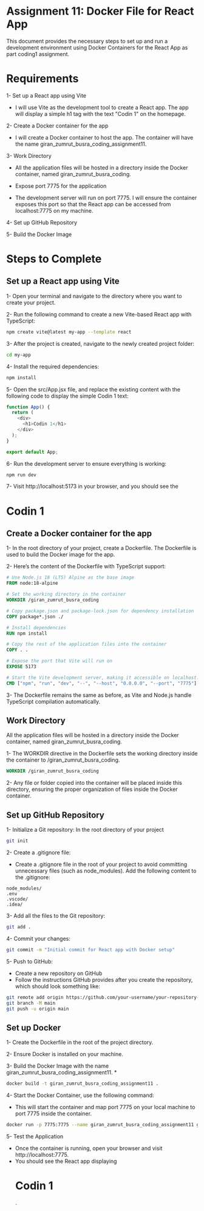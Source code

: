 
# Assignment 11: Docker File for React App
This document provides the necessary steps to set up and run a development environment using Docker Containers for the React App as part coding1 assignment.

# Requirements
1- Set up a React app using Vite

* I will use Vite as the development tool to create a React app. The app will display a simple h1 tag with the text "Codin 1" on the homepage.

2- Create a Docker container for the app

* I will create a Docker container to host the app. The container will have the name giran_zumrut_busra_coding_assignment11.

3- Work Directory

* All the application files will be hosted in a directory inside the Docker container, named giran_zumrut_busra_coding.
  
* Expose port 7775 for the application

* The development server will run on port 7775. I will ensure the container exposes this port so that the React app can be accessed from localhost:7775 on my machine.

4- Set up GitHub Repository

5- Build the Docker Image


# Steps to Complete

## Set up a React app using Vite

1- Open your terminal and navigate to the directory where you want to create your project.

2- Run the following command to create a new Vite-based React app with TypeScript:

```bash
npm create vite@latest my-app --template react
```

3- After the project is created, navigate to the newly created project folder:

```bash
cd my-app
```

4- Install the required dependencies:

```bash
npm install
```

5- Open the src/App.jsx file, and replace the existing content with the following code to display the simple Codin 1 text:

````typescript
function App() {
  return (
    <div>
      <h1>Codin 1</h1>
    </div>
  );
}

export default App;
````
6- Run the development server to ensure everything is working:

````bash
npm run dev
````
7- Visit http://localhost:5173 in your browser, and you should see the <h1>Codin 1</h1> 

##  Create a Docker container for the app

1- In the root directory of your project, create a Dockerfile. The Dockerfile is used to build the Docker image for the app.

2- Here’s the content of the Dockerfile with TypeScript support:

````dockerfile
# Use Node.js 18 (LTS) Alpine as the base image
FROM node:18-alpine

# Set the working directory in the container
WORKDIR /giran_zumrut_busra_coding

# Copy package.json and package-lock.json for dependency installation
COPY package*.json ./

# Install dependencies
RUN npm install

# Copy the rest of the application files into the container
COPY . .

# Expose the port that Vite will run on
EXPOSE 5173

# Start the Vite development server, making it accessible on localhost:7775
CMD ["npm", "run", "dev", "--", "--host", "0.0.0.0", "--port", "7775"]
````
3- The Dockerfile remains the same as before, as Vite and Node.js handle TypeScript compilation automatically.

## Work Directory

All the application files will be hosted in a directory inside the Docker container, named giran_zumrut_busra_coding.

1- The WORKDIR directive in the Dockerfile sets the working directory inside the container to /giran_zumrut_busra_coding.

````dockerfile
WORKDIR /giran_zumrut_busra_coding
````

2- Any file or folder copied into the container will be placed inside this directory, ensuring the proper organization of files inside the Docker container.

## Set up GitHub Repository

1- Initialize a Git repository: In the root directory of your project

```bash
git init
````

2- Create a .gitignore file:

* Create a .gitignore file in the root of your project to avoid committing unnecessary files (such as node_modules). Add the following content to the .gitignore:

````.gitignore
node_modules/
.env
.vscode/
.idea/
````

3- Add all the files to the Git repository: 

````bash
git add .
````

4- Commit your changes:
````bash
git commit -m "Initial commit for React app with Docker setup"
````

5- Push to GitHub:

* Create a new repository on GitHub
* Follow the instructions GitHub provides after you create the repository, which should look something like:
````bash
git remote add origin https://github.com/your-username/your-repository-name.git
git branch -M main
git push -u origin main
````







## Set up Docker

1- Create the Dockerfile in the root of the project directory.

2- Ensure Docker is installed on your machine.

3- Build the Docker Image  with the name giran_zumrut_busra_coding_assignment11.
* 

````bash
docker build -t giran_zumrut_busra_coding_assignment11 .
````

4- Start the Docker Container, use the following command:
* This will start the container and map port 7775 on your local machine to port 7775 inside the container.

````bash
docker run -p 7775:7775 --name giran_zumrut_busra_coding_assignment11 giran_zumrut_busra_coding_assignment11
````

5- Test the Application

* Once the container is running, open your browser and visit http://localhost:7775.
* You should see the React app displaying <h1>Codin 1</h1>.















































